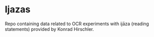 # Ijazas

Repo containing data related to OCR experiments with ijāza (reading statements) provided by Konrad Hirschler.

